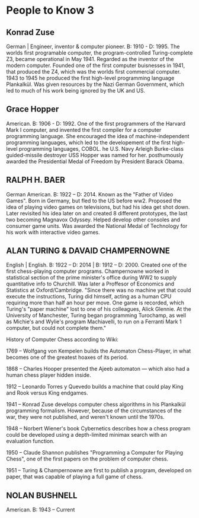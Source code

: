 # People to Know 3

## Konrad Zuse
German | Engineer, inventor & computer pioneer. B: 1910 - D: 1995. The worlds first programable computer, the program-controlled Turing-complete Z3, became operational in May 1941. Regarded as the inventor of the modern computer. Founded one of the first computer buisnesses in 1941, that produced the Z4, which was the worlds first commercial computer. 1943 to 1945 he produced the first high-level programming language Plankalkül. Was given resources by the Nazi German Government, which led to much of his work being ignored by the UK and US.

## Grace Hopper
American. B: 1906 - D: 1992. One of the first programmers of the Harvard Mark I computer, and invented the first compiler for a computer programming language. She encouraged the idea of machine-independent programming languages, which led to the developement of the first high-level programming languages, COBOL. he U.S.  Navy Arleigh Burke-class guided-missile destroyer USS Hopper was named for her. posthumously awarded the Presidential Medal of Freedom by President Barack Obama.

## RALPH H. BAER
German American. B: 1922 – D: 2014. Known as the "Father of Video Games". Born in Germany, but fled to the US before ww2. Proposed the idea of playing video games on televisions, but had his idea get shot down. Later revisited his idea later on and created 8 different prototypes, the last two becoming Magnavox Odyssey. Helped develop other consoles and consumer game units. Was awarded the National Medal of Technology for his work with interactive video games.

## ALAN TURING & DAVAID CHAMPERNOWNE
English | English. B: 1922 – D: 2014 | B: 1912 – D: 2000. Created one of the first chess-playing computer programs. Champernowne worked in statistical section of the prime minister's office during WW2 to supply quantitative info to Churchill. Was later a Proffesor of Economics and Statistics at Oxford/Cambridge.  "Since there was no machine yet that could execute the instructions, Turing did himself, acting as a human CPU requiring more than half an hour per move. One game is recorded, which Turing's "paper machine" lost to one of his colleagues, Alick Glennie. At the University of Manchester, Turing began programming Turochamp, as well as Michie's and Wylie's program Machiavelli, to run on a Ferranti Mark 1 computer, but could not complete them." 

History of Computer Chess according to Wiki:

1769 – Wolfgang von Kempelen builds the Automaton Chess-Player, in what becomes one of the greatest hoaxes of its period.

1868 – Charles Hooper presented the Ajeeb automaton — which also had a human chess player hidden inside.

1912 – Leonardo Torres y Quevedo builds a machine that could play King and Rook versus King endgames.

1941 – Konrad Zuse develops computer chess algorithms in his Plankalkül programming formalism. However, because of the circumstances of the war, they were not published, and weren't known until the 1970s.

1948 – Norbert Wiener's book Cybernetics describes how a chess program could be developed using a depth-limited minimax search with an evaluation function.

1950 – Claude Shannon publishes "Programming a Computer for Playing Chess", one of the first papers on the problem of computer chess.

1951 – Turing & Champernowne are first to publish a program, developed on paper, that was capable of playing a full game of chess.

## NOLAN BUSHNELL
American. B: 1943 – Current
